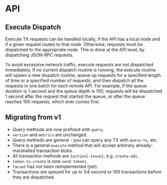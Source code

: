 # API

## Execute Dispatch

Execute TX requests can be handled locally, if the API has a local node and if a
given request routes to that node. Otherwise, requests must be dispatched to the
appropriate node. This is done at the API level, by dispatching JSON-RPC
requests.

To avoid excessive network traffic, execute requests are not dispatched
immediately. If no current dispatch routine is running, the execute routine will
spawn a new dispatch routine, queue up requests for a specified length of time
or a specified number of requests, and then dispatch all the requests in one
batch for each remote API. For example, if the queue duration is 1 second and
the queue depth is 100, requests will be dispatched 1 second after the request
that started the queue, or after the queue reaches 100 requests, which ever
comes first.

## Migrating from v1

* Query methods are now prefixed with `query`.
* `version` and `metrics` are unchanged.
* Query methods are general - you can query any TX with `query-tx`, etc.
* There is a general `execute` method that will accept arbitrary
  already-marshalled transaction blobs.
* All transaction methods are `{action}-{noun}`, e.g. `create-adi`.
* `token-tx-create` is now `send-tokens`.
* `facuet` has not been reimplemented (yet).
* Transactions are queued for up to 1/4 second or 100 transactions before they
  are dispatched.